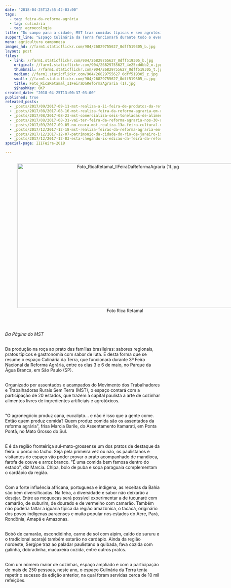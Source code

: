 ```yaml
---
date: "2018-04-25T12:55:42-03:00"
tags:
  - tag: feira-da-reforma-agrária
  - tag: culinária
  - tag: agroecologia
title: "Do campo para a cidade, MST traz comidas típicas e sem agrotóxicos para a Feira da Reforma Agrária em SP\n\n"
support_line: "Espaço Culinária da Terra funcionará durante todo o evento, entre os dias 3 e 6 de maio\n\n"
menu: agricultura camponesa
images_hd: //farm1.staticflickr.com/904/26829755627_0dff519305_b.jpg
layout: post
files:
  - link: //farm1.staticflickr.com/904/26829755627_0dff519305_b.jpg
    original: //farm1.staticflickr.com/904/26829755627_4e25cddbb2_o.jpg
    thumbnail: //farm1.staticflickr.com/904/26829755627_0dff519305_t.jpg
    medium: //farm1.staticflickr.com/904/26829755627_0dff519305_z.jpg
    small: //farm1.staticflickr.com/904/26829755627_0dff519305_n.jpg
    title: Foto_RicaRetamal_IIFeiraDaReformaAgraria (1).jpg
    $$hashKey: 0KP
created_date: "2018-04-25T13:00:37-03:00"
published: true
releated_posts:
  - _posts/2017/09/2017-09-11-mst-realiza-a-ii-feira-de-produtos-da-reforma-agraria-do-espirito-santo.md
  - _posts/2017/08/2017-08-16-mst-realiza-feira-da-reforma-agraria-em-ribeirao-preto-sao-paulo.md
  - _posts/2017/08/2017-08-23-mst-comercializa-seis-toneladas-de-alimentos-em-itaberaba-na-chapada-diamantina.md
  - _posts/2017/08/2017-08-31-vai-ter-feira-da-reforma-agraria-nos-30-anos-do-mst-na-bahia.md
  - _posts/2017/09/2017-09-05-no-ceara-mst-realiza-13a-feira-cultural-da-reforma-agraria.md
  - _posts/2017/12/2017-12-18-mst-realiza-feiras-da-reforma-agraria-em-todo-pais-como-alternativa-de-alimentacao-saudavel-e-livre-de-agrotoxicos.md
  - _posts/2017/12/2017-12-07-patrimonio-da-cidade-do-rio-de-janeiro-ix-feira-estadual-da-reforma-agraria-cicero-guedes-recebe-mais-de-100-mil-pessoas.md
  - _posts/2017/12/2017-12-03-esta-chegando-ix-edicao-da-feira-da-reforma-agraria-patrimonio-da-cidade-do-rio-de-janeiro.md
special-page: IIIFeira-2018

---
```

<div style="text-align:center">
<figure class="image" style="display:inline-block"><img alt="Foto_RicaRetamal_IIFeiraDaReformaAgraria (1).jpg" height="467" src="//farm1.staticflickr.com/904/26829755627_0dff519305_b.jpg" width="700" />
<figcaption>Foto Rica Retamal&nbsp;</figcaption>
</figure>
</div>

<p>&nbsp;</p>

<p><em>Da P&aacute;gina do MST&nbsp;</em></p>

<p><br />
Da produ&ccedil;&atilde;o na ro&ccedil;a ao prato das fam&iacute;lias brasileiras: sabores regionais, pratos t&iacute;picos e gastronomia com sabor de luta. &Eacute; desta forma que se resume o espa&ccedil;o Culin&aacute;ria da Terra, que funcionar&aacute; durante 3&ordf; Feira Nacional da Reforma Agr&aacute;ria, entre os dias 3 e 6 de maio, no Parque da &Aacute;gua Branca, em S&atilde;o Paulo (SP).</p>

<p><br />
Organizado por assentados e acampados do Movimento dos Trabalhadores e Trabalhadoras Rurais Sem Terra (MST), o espa&ccedil;o contar&aacute; com a participa&ccedil;&atilde;o de 20 estados, que trazem &agrave; capital paulista a arte de cozinhar alimentos livres de ingredientes artificiais e agrot&oacute;xicos.</p>

<p><br />
&quot;O agroneg&oacute;cio produz cana, eucalipto&hellip; e n&atilde;o &eacute; isso que a gente come. Ent&atilde;o quem produz comida? Quem produz comida s&atilde;o os assentados da reforma agr&aacute;ria&quot;, frisa Marcia Barile, do Assentamento Itamarati, em Ponta Pont&atilde;, no Mato Grosso do Sul.</p>

<p><br />
E &eacute; da regi&atilde;o fronteiri&ccedil;a sul-mato-grossense um dos pratos de destaque da feira: o porco no tacho. Seja pela primeira vez ou n&atilde;o, os paulistanos e visitantes do espa&ccedil;o v&atilde;o poder provar o prato acompanhado de mandioca, farofa de couve e arroz branco. &quot;&Eacute; uma comida bem famosa dentro do estado&quot;, diz Marcia. Chipa, bolo de puba e sopa paraguaia complementam o card&aacute;pio da regi&atilde;o.</p>

<p><br />
Com a forte influ&ecirc;ncia africana, portuguesa e ind&iacute;gena, as receitas da Bahia s&atilde;o bem diversificadas. Na feira, a diversidade e sabor n&atilde;o deixar&atilde;o a desejar. Entre as moquecas ser&aacute; poss&iacute;vel experimentar a de tucunar&eacute; com camar&atilde;o, de suburim, de dourado e de vermelho com camar&atilde;o. Tamb&eacute;m n&atilde;o poderia faltar a iguaria t&iacute;pica da regi&atilde;o amaz&ocirc;nica, o tacac&aacute;, origin&aacute;rio dos povos ind&iacute;genas paraenses e muito popular nos estados do Acre, Par&aacute;, Rond&ocirc;nia, Amap&aacute; e Amazonas.</p>

<p><br />
Bob&oacute; de camar&atilde;o, escondidinho, carne de sol com aipim, caldo de sururu e o tradicional acaraj&eacute; tamb&eacute;m estar&atilde;o no card&aacute;pio. Ainda da regi&atilde;o nordeste, Sergipe traz ao paladar paulistano a quibada, fava cozida com galinha, dobradinha, macaxeira cozida, entre outros pratos.</p>

<p><br />
Com um n&uacute;mero maior de cozinhas, espa&ccedil;o ampliado e com a participa&ccedil;&atilde;o de mais de 250 pessoas, neste ano, o espa&ccedil;o Culin&aacute;ria da Terra tenta repetir o sucesso da edi&ccedil;&atilde;o anterior, na qual foram servidas cerca de 10 mil refei&ccedil;&otilde;es.</p>
